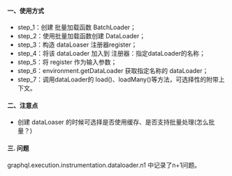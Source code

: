 #### 一、使用方式

- step_1：创建 批量加载函数 BatchLoader；
- step_2：使用批量加载函数创建 DataLoader；
- step_3：构造 dataLoaser 注册器register；
- step_4：将该 dataLoader 加入到 注册器：指定dataLoader的名称；
- step_5：将 register 作为输入参数；
- step_6：environment.getDataLoader 获取指定名称的 dataLoader；
- step_7：调用dataLoader的 load()、loadMany()等方法，可选择性的附带上下文。


#### 二、注意点

- 创建 dataLoaser 的时候可选择是否使用缓存、是否支持批量处理(怎么批量？)




#### 三. 问题

graphql.execution.instrumentation.dataloader.n1 中记录了n+1问题。
